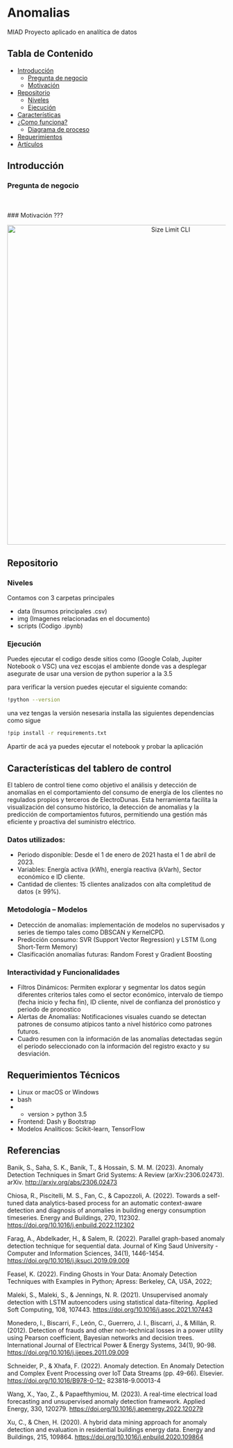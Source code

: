 # Anomalias
MIAD Proyecto aplicado en analítica de datos


## Tabla de Contenido

- [Introducción](#Introducción)
    - [Pregunta de negocio](#Pregunta-de-negocio)
    - [Motivación](#Motivación)
- [Repositorio](#Repositorio)
    - [Niveles](#Niveles)
    - [Ejecución](#Ejecución)
- [Características](#Características)
- [¿Como funciona?](#¿Como-funciona?)
    - [Diagrama de proceso](#Diagrama-de-proceso)
- [Requerimientos](#Requerimientos)
- [Artículos](#Artículos)

## Introducción
### Pregunta de negocio

<br>
<br>
### Motivación
???

<p align="center">
  <img src="./img/img2.png" alt="Size Limit CLI" width="738">
</p>

## Repositorio
### Niveles
Contamos con 3 carpetas principales
- data (Insumos principales .csv)
- img (Imagenes relacionadas en el documento)
- scripts (Codigo .ipynb)

### Ejecución
Puedes ejecutar el codigo desde sitios como (Google Colab, Jupiter Notebook o VSC)
una vez escojas el ambiente donde vas a desplegar asegurate de usar una version de python superior a la 3.5

para verificar la version puedes ejecutar el siguiente comando:

```bash
!python --version
```

una vez tengas la versión nesesaria installa las siguientes dependencias como sigue

```bash
!pip install -r requirements.txt
```
Apartir de acá ya puedes ejecutar el notebook y probar la aplicación

## Características del tablero de control

El tablero de control tiene como objetivo el análisis y detección de anomalías en el comportamiento del consumo de energía de los clientes no regulados propios y terceros de ElectroDunas. Esta herramienta facilita la visualización del consumo histórico, la detección de anomalías y la predicción de comportamientos futuros, permitiendo una gestión más eficiente y proactiva del suministro eléctrico.

### Datos utilizados:
*	Periodo disponible: Desde el 1 de enero de 2021 hasta el 1 de abril de 2023.
*	Variables: Energía activa (kWh), energía reactiva (kVarh), Sector económico e ID cliente.
*	Cantidad de clientes: 15 clientes analizados con alta completitud de datos (≥ 99%).

### Metodología – Modelos
*	Detección de anomalías: implementación de modelos no supervisados y series de tiempo tales como DBSCAN y KernelCPD.
*	Predicción consumo: SVR (Support Vector Regression) y LSTM (Long Short-Term Memory)
*	Clasificación anomalías futuras: Random Forest y Gradient Boosting

### Interactividad y Funcionalidades
*	Filtros Dinámicos: Permiten explorar y segmentar los datos según diferentes criterios tales como el sector económico, intervalo de tiempo (fecha inicio y fecha fin), ID cliente, nivel de confianza del pronóstico y periodo de pronostico
*	Alertas de Anomalías: Notificaciones visuales cuando se detectan patrones de consumo atípicos tanto a nivel histórico como patrones futuros.
*	Cuadro resumen con la información de las anomalías detectadas según el periodo seleccionado con la información del registro exacto y su desviación.

## Requerimientos Técnicos
* Linux or macOS or Windows
* bash
* * version > python 3.5
* Frontend: Dash y Bootstrap
* Modelos Analíticos: Scikit-learn, TensorFlow

## Referencias
Banik, S., Saha, S. K., Banik, T., & Hossain, S. M. M. (2023). Anomaly Detection Techniques in Smart Grid Systems: A Review (arXiv:2306.02473). arXiv. http://arxiv.org/abs/2306.02473 

Chiosa, R., Piscitelli, M. S., Fan, C., & Capozzoli, A. (2022). Towards a self-tuned data analytics-based process for an automatic context-aware detection and diagnosis of anomalies in building energy consumption timeseries. Energy and Buildings, 270, 112302. https://doi.org/10.1016/j.enbuild.2022.112302 

Farag, A., Abdelkader, H., & Salem, R. (2022). Parallel graph-based anomaly detection technique for sequential data. Journal of King Saud University - Computer and Information Sciences, 34(1), 1446-1454. https://doi.org/10.1016/j.jksuci.2019.09.009 

Feasel, K. (2022). Finding Ghosts in Your Data: Anomaly Detection Techniques with Examples in Python; Apress: Berkeley, CA, USA, 2022;

Maleki, S., Maleki, S., & Jennings, N. R. (2021). Unsupervised anomaly detection with LSTM autoencoders using statistical data-filtering. Applied Soft Computing, 108, 107443. https://doi.org/10.1016/j.asoc.2021.107443 

Monedero, I., Biscarri, F., León, C., Guerrero, J. I., Biscarri, J., & Millán, R. (2012). Detection of frauds and other non-technical losses in a power utility using Pearson coefficient, Bayesian networks and decision trees. International Journal of Electrical Power & Energy Systems, 34(1), 90-98. https://doi.org/10.1016/j.ijepes.2011.09.009 

Schneider, P., & Xhafa, F. (2022). Anomaly detection. En Anomaly Detection and Complex Event Processing over IoT Data Streams (pp. 49-66). Elsevier. https://doi.org/10.1016/B978-0-12- 823818-9.00013-4 

Wang, X., Yao, Z., & Papaefthymiou, M. (2023). A real-time electrical load forecasting and unsupervised anomaly detection framework. Applied Energy, 330, 120279. https://doi.org/10.1016/j.apenergy.2022.120279 

Xu, C., & Chen, H. (2020). A hybrid data mining approach for anomaly detection and evaluation in residential buildings energy data. Energy and Buildings, 215, 109864. https://doi.org/10.1016/j.enbuild.2020.109864 
